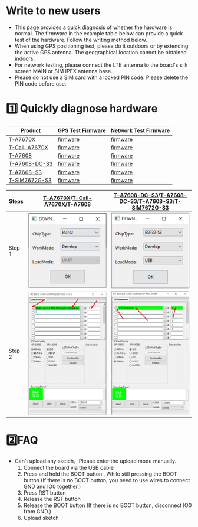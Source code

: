 # Write to new users

- This page provides a quick diagnosis of whether the hardware is normal. The firmware in the example table below can provide a quick test of the hardware. Follow the writing method below.
- When using GPS positioning test, please do it outdoors or by extending the active GPS antenna. The geographical location cannot be obtained indoors.
- For network testing, please connect the LTE antenna to the board's silk screen MAIN or SIM IPEX antenna base.
- Please do not use a SIM card with a locked PIN code. Please delete the PIN code before use.

# 1️⃣ Quickly diagnose hardware

| Product            | GPS Test Firmware                               | Network Test Firmware                    |
| ------------------ | ----------------------------------------------- | ---------------------------------------- |
| [T-A7670X][1]      | [firmware](./T-A7670X_GPS_NMEA_Parse.bin)       | [firmware](./T-A7670X_Network.bin)       |
| [T-Call-A7670X][2] | [firmware](./T-Call-A7670X_GPS_NMEA_Parse.bin)  | [firmware](./T-Call-A7670X_Network.bin)  |
| [T-A7608][3]       | [firmware](./T-A7608X_GPS_NMEA_Parse.bin)       | [firmware](./T-A7608X_Network.bin)       |
| [T-A7608-DC-S3][4] | [firmware](./T-A7608X-DC-S3_GPS_NMEA_Parse.bin) | [firmware](./T-A7608X-DC-S3_Network.bin) |
| [T-A7608-S3][5]    | [firmware](./T-A7608X-S3_GPS_NMEA_Parse.bin)    | [firmware](./T-A7608X-S3_Network.bin)    |
| [T-SIM7672G-S3][6] | [firmware](./T-SIM7672G_GPS_NMEA_Parse.bin)     | [firmware](./T-SIM7672G_Network.bin)     |

[1]: https://www.lilygo.cc/products/t-sim-a7670e
[2]: https://www.lilygo.cc
[3]: https://www.lilygo.cc/products/t-a7608e-h
[4]: https://www.lilygo.cc
[5]: https://www.lilygo.cc
[6]: https://www.lilygo.cc

| Steps  | [T-A7670X][1]/[T-Call-A7670X][2]/[T-A7608][3] | [T-A7608-DC-S3][4]/[T-A7608-DC-S3][4]/[T-A7608-S3][5]/[T-SIM7672G-S3][6] |
| ------ | --------------------------------------------- | ------------------------------------------------------------------------ |
| Step 1 | ![esp32dev](images/esp32-1.png)               | ![esp32s3dev](images/esp32s3-1.png)                                      |
| Step 2 | ![esp32dev](images/esp32-2.png)               | ![esp32s3dev](images/esp32s3-2.png)                                      |

# 2️⃣FAQ

- Can't upload any sketch，Please enter the upload mode manually.
   1. Connect the board via the USB cable
   2. Press and hold the BOOT button , While still pressing the BOOT button (If there is no BOOT button, you need to use wires to connect GND and IO0 together.)
   3. Press RST button
   4. Release the RST button
   5. Release the BOOT button (If there is no BOOT button, disconnect IO0 from GND.)
   6. Upload sketch



